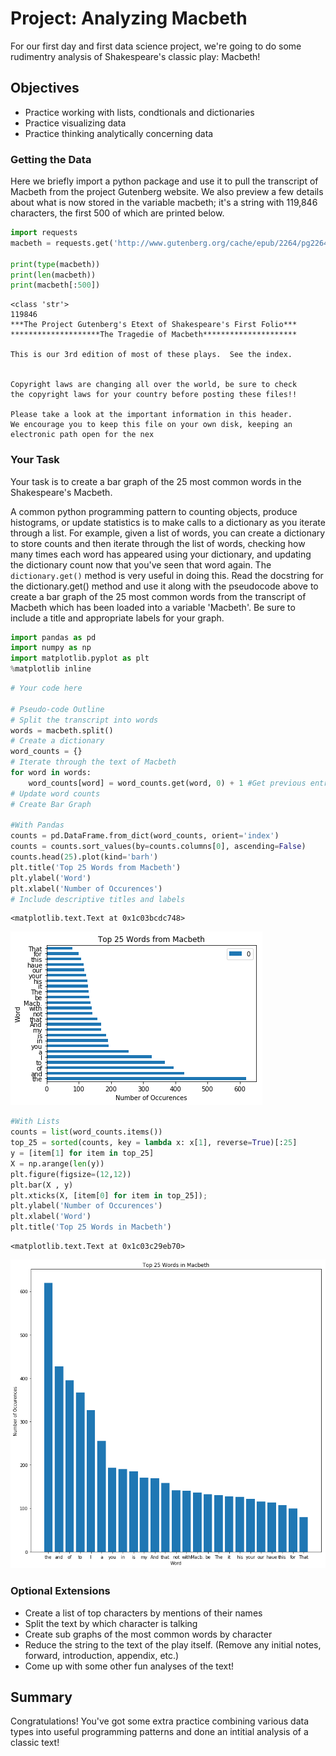 
# Project: Analyzing Macbeth

For our first day and first data science project, we're going to do some rudimentry analysis of Shakespeare's classic play: Macbeth!

## Objectives
* Practice working with lists, condtionals and dictionaries
* Practice visualizing data
* Practice thinking analytically concerning data

### Getting the Data
Here we briefly import a python package and use it to pull the transcript of Macbeth from the project Gutenberg website. We also preview a few details about what is now stored in the variable macbeth; it's a string with 119,846 characters, the first 500 of which are printed below. 


```python
import requests
macbeth = requests.get('http://www.gutenberg.org/cache/epub/2264/pg2264.txt').text

print(type(macbeth))
print(len(macbeth))
print(macbeth[:500])
```

    <class 'str'>
    119846
    ﻿***The Project Gutenberg's Etext of Shakespeare's First Folio***
    ********************The Tragedie of Macbeth*********************
    
    This is our 3rd edition of most of these plays.  See the index.
    
    
    Copyright laws are changing all over the world, be sure to check
    the copyright laws for your country before posting these files!!
    
    Please take a look at the important information in this header.
    We encourage you to keep this file on your own disk, keeping an
    electronic path open for the nex
    

### Your Task

Your task is to create a bar graph of the 25 most common words in the Shakespeare's Macbeth.  


A common python programming pattern to counting objects, produce histograms, or update statistics is to make calls to a dictionary as you iterate through a list. For example, given a list of words, you can create a dictionary to store counts and then iterate through the list of words, checking how many times each word has appeared using your dictionary, and updating the dictionary count now that you've seen that word again. The `dictionary.get()` method is very useful in doing this. Read the docstring for the dictionary.get() method and use it along with the pseudocode above to create a bar graph of the 25 most common words from the transcript of Macbeth which has been loaded into a variable 'Macbeth'. Be sure to include a title and appropriate labels for your graph.


```python
import pandas as pd
import numpy as np
import matplotlib.pyplot as plt
%matplotlib inline
```


```python
# Your code here

# Pseudo-code Outline
# Split the transcript into words
words = macbeth.split()
# Create a dictionary
word_counts = {}
# Iterate through the text of Macbeth
for word in words:
    word_counts[word] = word_counts.get(word, 0) + 1 #Get previous entry, update by 1
# Update word counts
# Create Bar Graph

#With Pandas
counts = pd.DataFrame.from_dict(word_counts, orient='index')
counts = counts.sort_values(by=counts.columns[0], ascending=False)
counts.head(25).plot(kind='barh')
plt.title('Top 25 Words from Macbeth')
plt.ylabel('Word')
plt.xlabel('Number of Occurences')
# Include descriptive titles and labels
```




    <matplotlib.text.Text at 0x1c03bcdc748>




![png](output_6_1.png)



```python
#With Lists
counts = list(word_counts.items())
top_25 = sorted(counts, key = lambda x: x[1], reverse=True)[:25]
y = [item[1] for item in top_25]
X = np.arange(len(y))
plt.figure(figsize=(12,12))
plt.bar(X , y)
plt.xticks(X, [item[0] for item in top_25]);
plt.ylabel('Number of Occurences')
plt.xlabel('Word')
plt.title('Top 25 Words in Macbeth')
```




    <matplotlib.text.Text at 0x1c03c29eb70>




![png](output_7_1.png)


### Optional Extensions
* Create a list of top characters by mentions of their names 
* Split the text by which character is talking
* Create sub graphs of the most common words by character
* Reduce the string to the text of the play itself. (Remove any initial notes, forward, introduction, appendix, etc.)
* Come up with some other fun analyses of the text!

## Summary
Congratulations! You've got some extra practice combining various data types into useful programming patterns and done an intitial analysis of a classic text!
